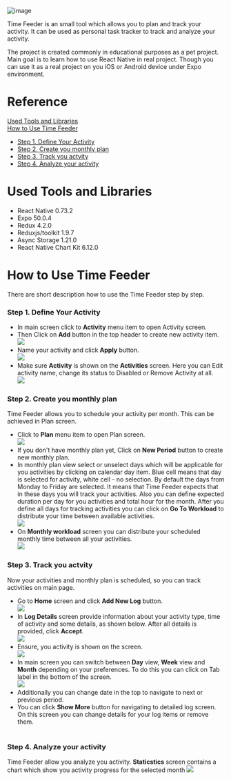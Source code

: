 ![image](https://github.com/sharcus/tf/assets/382375/0b6d70a5-0a40-4514-8f4f-e768e3172f3a)

Time Feeder is an small tool which allows you to plan and track your activity. It can be used as personal task tracker to track and analyze your activity.<br />

The project is created commonly in educational purposes as a pet project. Main goal is to learn how to use React Native in real project. Though you can use it as a real project on you iOS or Android device under Expo environment.<br />
<h1>Reference</h1>
<a href="#used-tools">Used Tools and Libraries</a><br />
<a href="#how-to-use">How to Use Time Feeder</a>
<ul>
  <li><a href="#step-1">Step 1. Define Your Activity</a></li>
  <li><a href="#step-2">Step 2. Create you monthly plan</a></li>
  <li><a href="#step-3">Step 3. Track you actvity</a></li>
  <li><a href="#step-4">Step 4. Analyze your activity</a></li>
</ul>


<h1 id="used-tools">Used Tools and Libraries</h1>
<ul>
  <li>React Native 0.73.2</li>
  <li>Expo 50.0.4</li>
  <li>Redux 4.2.0</li>
  <li>Reduxjs/toolkit 1.9.7</li>
  <li>Async Storage 1.21.0</li>
  <li>React Native Chart Kit 6.12.0</li>
</ul>


<h1 id="how-to-use">How to Use Time Feeder</h1>
There are short description how to use the Time Feeder step by step.


<h3 id="step-1">Step 1. Define Your Activity</h3>
<ul>
  <li>In main screen click to <b>Activity</b> menu item to open Activity screen.</li>  
  <li>
    Then Click on <b>Add</b> button in the top header to create new activity item.<br/>
    <img src="https://github.com/sharcus/tf/assets/382375/49ce3fad-edeb-41cf-bf2d-725e0b04044b" />
  </li>
  <li>
    Name your activity and click <b>Apply</b> button.<br/>
    <img src="https://github.com/sharcus/tf/assets/382375/40878fe3-fea7-4d42-b181-f98af0e93035" />
  </li>
  <li>
    Make sure <b>Activity</b> is shown on the <b>Activities</b> screen. Here you can Edit activity name, change its status to Disabled or Remove Activity at all.<br/>
    <img src="https://github.com/sharcus/tf/assets/382375/18fa9c81-473d-4dc8-9cf7-96e420a9a05c" />
  </li>
</ul>


<h3 id="step-2">Step 2. Create you monthly plan</h3>
Time Feeder allows you to schedule your activity per month. This can be achieved in Plan screen.
<ul>
  <li>
    Click to <b>Plan</b> menu item to open Plan screen.<br/>
    <img src="https://github.com/sharcus/tf/assets/382375/a529fa82-643f-405e-bde9-27bf5c5496d1" />
  </li>
  <li>
    If you don't have monthly plan yet, Click on <b>New Period</b> button to create new monthly plan.
  </li>
  <li>
    In monthly plan view select or unselect days which will be applicable for you activities by clicking on calendar day item. Blue cell means that day is selected for activity, white cell - no selection. By default the days from Monday to Friday are selected. It means that Time Feeder expects that in these days you will track your activities. 
    Also you can define expected duration per day for you activities and total hour for the month.
    After you define all days for tracking activities you can click on <b>Go To Workload</b> to distribute your time between available activities.<br/>
    <img src="https://github.com/sharcus/tf/assets/382375/c0bf071a-fa28-4fc2-b13d-c47c09a963b4" />
  </li>
  <li>
    On <b>Monthly workload</b> screen you can distribute your scheduled monthly time between all your activities.<br />
    <img src="https://github.com/sharcus/tf/assets/382375/28aac5a4-e350-479c-a650-a5544580a579" />
  </li>
</ul>


<h3 id="step-3">Step 3. Track you actvity</h3>
Now your activities and monthly plan is scheduled, so you can track activities on main page.
<ul>
  <li>
    Go to <b>Home</b> screen and click <b>Add New Log</b> button.<br />
      <img src="https://github.com/sharcus/tf/assets/382375/d15f4a09-9598-4688-9c1d-fe38a039f35f" />
  </li>
  <li>
    In <b>Log Details</b> screen provide information about your activity type, time of activity and some details, as shown below. After all details is provided, click <b>Accept</b>.<br />
    <img src="https://github.com/sharcus/tf/assets/382375/b10646f6-7760-4d0c-82c0-1fe0a0934c67" />
  </li>
  <li>
    Ensure, you activity is shown on the screen.<br />
    <img src="https://github.com/sharcus/tf/assets/382375/71b72573-6cbd-447a-b5a5-79cd2f173d30" />
  </li>
  <li>In main screen you can switch between <b>Day</b> view, <b>Week</b> view and <b>Month</b> depending on your preferences. To do this you can click on Tab label in the bottom of the screen.<br/>
    <img src="https://github.com/sharcus/tf/assets/382375/3dcd06d9-6426-42e9-ac45-2f626ca881b5" />
  </li>
  <li>
    Additionally you can change date in the top to navigate to next or previous period.    
  </li>    
  <li>
    You can click <b>Show More</b> button for navigating to detailed log screen. On this screen you can change details for your log items or remove them.<br />
    <img scr="https://github.com/sharcus/tf/assets/382375/7a7a274a-637f-47b3-a6ee-c84abeeb1a2b" />
  </li>
</ul>


<h3 id="step-3">Step 4. Analyze your activity</h3>
Time Feeder allow you analyze you activity. <b>Staticstics</b> screen contains a chart which show you activity progress for the selected month
<img src="https://github.com/sharcus/tf/assets/382375/673b9e0a-d00b-40fd-8d5f-e07c0eff4c76" />


